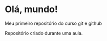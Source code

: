 # Olá, mundo!
 Meu primeiro repositório do curso git e github

 Repositório criado durante uma aula.
